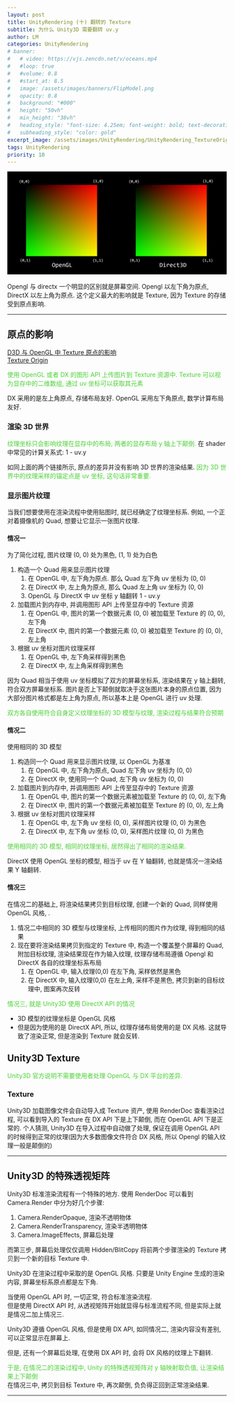 ```yaml
---
layout: post
title: UnityRendering (十) 翻转的 Texture
subtitle: 为什么 Unity3D 需要翻转 uv.y
author: LM
categories: UnityRendering
# banner:
#   # video: https://vjs.zencdn.net/v/oceans.mp4
#   #loop: true
#   #volume: 0.8
#   #start_at: 8.5
#   image: /assets/images/banners/FlipModel.png
#   opacity: 0.8
#   background: "#000"
#   height: "50vh"
#   min_height: "38vh"
#   heading_style: "font-size: 4.25em; font-weight: bold; text-decoration: underline"
#   subheading_style: "color: gold"
excerpt_image: /assets/images/UnityRendering/UnityRendering_TextureOrigin.jpg
tags: UnityRendering
priority: 10
---
```


![banner](/assets/images/UnityRendering/UnityRendering_TextureOrigin.jpg)  

Opengl 与 directx 一个明显的区别就是屏幕空间. Opengl 以左下角为原点, DirectX 以左上角为原点. 这个定义最大的影响就是 Texture, 因为 Texture 的存储受到原点影响.  

---

## 原点的影响
[D3D 与 OpenGL 中 Texture 原点的影响](https://www.puredevsoftware.com/blog/2018/03/17/texture-coordinates-d3d-vs-opengl/)  
[Texture Origin](https://alek-tron.com/TextureOrigins/TextureOrigins.html)  

<span style='color:#4cd137'>使用 OpenGL 或者 DX 的图形 API 上传图片到 Texture 资源中. Texture 可以视为显存中的二维数组, 通过 uv 坐标可以获取其元素 </span>  

DX 采用的是左上角原点, 存储布局友好. OpenGL 采用左下角原点, 数学计算布局友好.  


### 渲染 3D 世界
<span style='color:#4cd137'>纹理坐标只会影响纹理在显存中的布局, 两者的显存布局 y 轴上下颠倒.</span> 在 shader 中常见的计算关系式: 1 - uv.y  

如同上面的两个链接所示, 原点的差异并没有影响 3D 世界的渲染结果. <span style='color:#4cd137'>因为 3D 世界中的纹理采样的锚定点是 uv 坐标, 这句话非常重要.</span>  

### 显示图片纹理
当我们想要使用在渲染流程中使用贴图时, 就已经确定了纹理坐标系. 例如, 一个正对着摄像机的 Quad, 想要让它显示一张图片纹理.  

#### 情况一
为了简化过程, 图片纹理 (0, 0) 处为黑色, (1, 1) 处为白色  
1. 构造一个 Quad 用来显示图片纹理
   1. 在 OpenGL 中, 左下角为原点. 那么 Quad 左下角 uv 坐标为 (0, 0)  
   2. 在 DirectX 中, 左上角为原点, 那么 Quad 左上角 uv 坐标为 (0, 0)  
   3. OpenGL 与 DirectX 中 uv 坐标 y 轴翻转 1 - uv.y 
2. 加载图片到内存中, 并调用图形 API 上传至显存中的 Texture 资源
   1. 在 OpenGL 中, 图片的第一个数据元素 (0, 0) 被加载至 Texture 的 (0, 0), 左下角  
   2. 在 DirectX 中, 图片的第一个数据元素 (0, 0) 被加载至 Texture 的 (0, 0), 左上角  
3. 根据 uv 坐标对图片纹理采样
   1. 在 OpenGL 中, 左下角采样得到黑色
   2. 在 DirectX 中, 左上角采样得到黑色

因为 Quad 相当于使用 uv 坐标模拟了双方的屏幕坐标系, 渲染结果在 y 轴上翻转, 符合双方屏幕坐标系. 图片是否上下颠倒就取决于这张图片本身的原点位置, 因为大部分图片格式都是左上角为原点, 所以基本上是 OpenGL 进行 uv 处理.  

<span style='color:#4cd137'>双方各自使用符合自身定义纹理坐标的 3D 模型与纹理, 渲染过程与结果符合预期</span>  

#### 情况二
使用相同的 3D 模型  
1. 构造同一个 Quad 用来显示图片纹理, 以 OpenGL 为基准
   1. 在 OpenGL 中, 左下角为原点, Quad 左下角 uv 坐标为 (0, 0)
   2. 在 DirectX 中, 使用同一个 Quad, 左下角 uv 坐标为 (0, 0)
2. 加载图片到内存中, 并调用图形 API 上传至显存中的 Texture 资源
   1. 在 OpenGL 中, 图片的第一个数据元素被加载至 Texture 的 (0, 0), 左下角  
   2. 在 DirectX 中, 图片的第一个数据元素被加载至 Texture 的 (0, 0), 左上角  
3. 根据 uv 坐标对图片纹理采样
   1. 在 OpenGL 中, 左下角 uv 坐标 (0, 0), 采样图片纹理 (0, 0) 为黑色
   2. 在 DirectX 中, 左下角 uv 坐标 (0, 0), 采样图片纹理 (0, 0) 为黑色

<span style='color:#4cd137'>使用相同的 3D 模型, 相同的纹理坐标, 居然得出了相同的渲染结果.</span>   

DirectX 使用 OpenGL 坐标的模型,  相当于 uv 在 Y 轴翻转, 也就是情况一渲染结果 Y 轴翻转.  

#### 情况三
在情况二的基础上, 将渲染结果拷贝到目标纹理, 创建一个新的 Quad, 同样使用 OpenGL 风格, .  
1. 情况二中相同的 3D 模型与纹理坐标, 上传相同的图片作为纹理, 得到相同的结果  
2. 现在要将渲染结果拷贝到指定的 Texture 中, 构造一个覆盖整个屏幕的 Quad, 附加目标纹理, 渲染结果现在作为输入纹理, 纹理存储布局遵循 Opengl 和 DirectX 各自的纹理坐标系布局
   1. 在 OpenGL 中, 输入纹理(0,0) 在左下角, 采样依然是黑色
   2. 在 DirectX 中, 输入纹理(0,0) 在左上角, 采样不是黑色, 拷贝到新的目标纹理中, 图案再次反转

<span style='color:#4cd137'>情况三, 就是 Unity3D 使用 DirectX API 的情况</span>  
+ 3D 模型的纹理坐标是 OpenGL 风格
+ 但是因为使用的是 DirectX API, 所以, 纹理存储布局使用的是 DX 风格.
这就导致了渲染正常, 但是渲染到 Texture 就会反转.  

## Unity3D Texture
<span style='color:#4cd137'>Unity3D 官方说明不需要使用者处理 OpenGL 与 DX 平台的差异.</span>  

### Texture
Unity3D 加载图像文件会自动导入成 Texture 资产, 使用 RenderDoc 查看渲染过程, 可以看到导入的 Texture 在 DX API 下是上下颠倒, 而在 OpenGL API 下是正常的. 个人猜测, Unity3D 在导入过程中自动做了处理, 保证在调用 OpenGL API 的时候得到正常的纹理(因为大多数图像文件符合 DX 风格, 所以 Opengl 的输入纹理一般是颠倒的)  

---  

## Unity3D 的特殊透视矩阵
Unity3D 标准渲染流程有一个特殊的地方. 使用 RenderDoc 可以看到 Camera.Render 中分为好几个步骤:  
1. Camera.RenderOpaque, 渲染不透明物体
2. Camera.RenderTransparency, 渲染半透明物体
3. Camera.ImageEffects, 屏幕后处理

而第三步, 屏幕后处理仅仅调用 Hidden/BlitCopy 将前两个步骤渲染的 Texture 拷贝到一个新的目标 Texture 中.  

Unity3D 在渲染过程中采取的是 OpenGL 风格. 只要是 Unity Engine 生成的渲染内容, 屏幕坐标系原点都是左下角.  

当使用 OpenGL API 时, 一切正常, 符合标准渲染流程.  
但是使用 DirectX API 时, 从透视矩阵开始就显得与标准流程不同, 但是实际上就是情况二加上情况三.  

Unity3D 遵循 OpenGL 风格, 但是使用 DX API, 如同情况二, 渲染内容没有差别, 可以正常显示在屏幕上.  

但是, 还有一个屏幕后处理, 在使用 DX API 时, 会将 DX 风格的纹理上下翻转.   

<span style='color:#4cd137'>于是, 在情况二的渲染过程中, Unity 的特殊透视矩阵对 y 轴映射取负值, 让渲染结果上下颠倒</span>    
在情况三中, 拷贝到目标 Texture 中, 再次颠倒, 负负得正回到正常渲染结果.  

---  